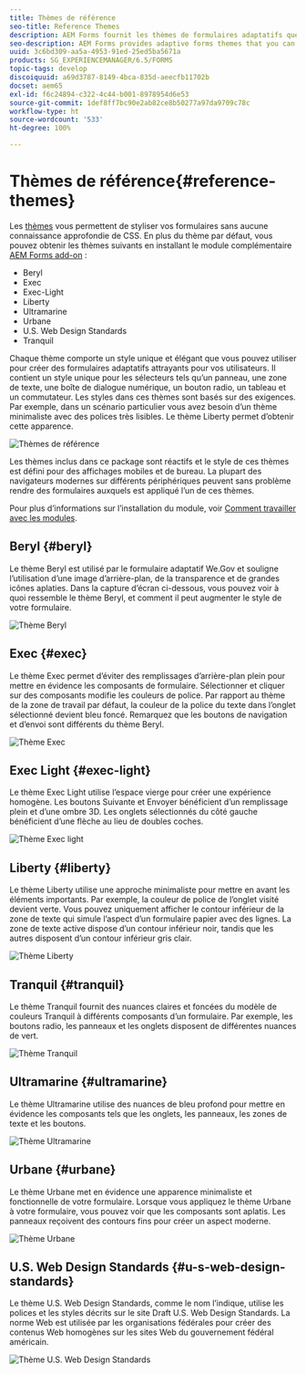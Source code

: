 ```yaml
---
title: Thèmes de référence
seo-title: Reference Themes
description: AEM Forms fournit les thèmes de formulaires adaptatifs que vous pouvez obtenir à partir de la Distribution de logiciels et utiliser pour conférer un style à un formulaire.
seo-description: AEM Forms provides adaptive forms themes that you can get from Software Distribution and use to style a form.
uuid: 3c6bd309-aa5a-4953-91ed-25ed5ba5671a
products: SG_EXPERIENCEMANAGER/6.5/FORMS
topic-tags: develop
discoiquuid: a69d3787-8149-4bca-835d-aeecfb11702b
docset: aem65
exl-id: f6c24894-c322-4c44-b001-8978954d6e53
source-git-commit: 1def8ff7bc90e2ab82ce8b50277a97da9709c78c
workflow-type: ht
source-wordcount: '533'
ht-degree: 100%

---
```


# Thèmes de référence{#reference-themes}

Les [thèmes](../../forms/using/themes.md) vous permettent de styliser vos formulaires sans aucune connaissance approfondie de CSS. En plus du thème par défaut, vous pouvez obtenir les thèmes suivants en installant le module complémentaire [AEM Forms add-on](https://experienceleague.adobe.com/docs/experience-manager-release-information/aem-release-updates/forms-updates/aem-forms-releases.html?lang=fr) :

* Beryl
* Exec
* Exec-Light
* Liberty
* Ultramarine
* Urbane
* U.S. Web Design Standards
* Tranquil

Chaque thème comporte un style unique et élégant que vous pouvez utiliser pour créer des formulaires adaptatifs attrayants pour vos utilisateurs. Il contient un style unique pour les sélecteurs tels qu’un panneau, une zone de texte, une boîte de dialogue numérique, un bouton radio, un tableau et un commutateur. Les styles dans ces thèmes sont basés sur des exigences. Par exemple, dans un scénario particulier vous avez besoin d’un thème minimaliste avec des polices très lisibles. Le thème Liberty permet d’obtenir cette apparence.

![Thèmes de référence](assets/ref-themes.png)

Les thèmes inclus dans ce package sont réactifs et le style de ces thèmes est défini pour des affichages mobiles et de bureau. La plupart des navigateurs modernes sur différents périphériques peuvent sans problème rendre des formulaires auxquels est appliqué l’un de ces thèmes.

Pour plus d’informations sur l’installation du module, voir [Comment travailler avec les modules](/help/sites-administering/package-manager.md).

## Beryl {#beryl}

Le thème Beryl est utilisé par le formulaire adaptatif We.Gov et souligne l’utilisation d’une image d’arrière-plan, de la transparence et de grandes icônes aplaties. Dans la capture d’écran ci-dessous, vous pouvez voir à quoi ressemble le thème Beryl, et comment il peut augmenter le style de votre formulaire.

![Thème Beryl](assets/beryl.png)

<!--[Click to enlarge

](assets/beryl-1.png)-->

## Exec {#exec}

Le thème Exec permet d’éviter des remplissages d’arrière-plan plein pour mettre en évidence les composants de formulaire. Sélectionner et cliquer sur des composants modifie les couleurs de police. Par rapport au thème de la zone de travail par défaut, la couleur de la police du texte dans l’onglet sélectionné devient bleu foncé. Remarquez que les boutons de navigation et d’envoi sont différents du thème Beryl.

![Thème Exec](assets/exec.png)

<!--[Click to enlarge

](assets/exec-1.png)-->

## Exec Light {#exec-light}

Le thème Exec Light utilise l’espace vierge pour créer une expérience homogène. Les boutons Suivante et Envoyer bénéficient d’un remplissage plein et d’une ombre 3D. Les onglets sélectionnés du côté gauche bénéficient d’une flèche au lieu de doubles coches.

![Thème Exec light](assets/exec-light.png)

<!--[Click to enlarge

](assets/exec-light-1.png)-->

## Liberty {#liberty}

Le thème Liberty utilise une approche minimaliste pour mettre en avant les éléments importants. Par exemple, la couleur de police de l’onglet visité devient verte. Vous pouvez uniquement afficher le contour inférieur de la zone de texte qui simule l’aspect d’un formulaire papier avec des lignes. La zone de texte active dispose d’un contour inférieur noir, tandis que les autres disposent d’un contour inférieur gris clair.

![Thème Liberty](assets/liberty.png)

<!--[Click to enlarge

](assets/liberty-1.png)-->

## Tranquil {#tranquil}

Le thème Tranquil fournit des nuances claires et foncées du modèle de couleurs Tranquil à différents composants d’un formulaire. Par exemple, les boutons radio, les panneaux et les onglets disposent de différentes nuances de vert.

![Thème Tranquil](assets/tranquil.png)

<!--[Click to enlarge

](assets/tranquil-1.png)-->

## Ultramarine {#ultramarine}

Le thème Ultramarine utilise des nuances de bleu profond pour mettre en évidence les composants tels que les onglets, les panneaux, les zones de texte et les boutons.

![Thème Ultramarine](assets/ultramarine.png)

<!--[Click to enlarge](assets/ultramarine-1.png)-->

## Urbane {#urbane}

Le thème Urbane met en évidence une apparence minimaliste et fonctionnelle de votre formulaire. Lorsque vous appliquez le thème Urbane à votre formulaire, vous pouvez voir que les composants sont aplatis. Les panneaux reçoivent des contours fins pour créer un aspect moderne.

![Thème Urbane](assets/urbane.png)

<!--[Click to enlarge

](assets/urbane-1.png)-->

## U.S. Web Design Standards {#u-s-web-design-standards}

Le thème U.S. Web Design Standards, comme le nom l’indique, utilise les polices et les styles décrits sur le site Draft U.S. Web Design Standards. La norme Web est utilisée par les organisations fédérales pour créer des contenus Web homogènes sur les sites Web du gouvernement fédéral américain.

![Thème U.S. Web Design Standards](assets/us-web-standards.png)

<!--[Click to enlarge

](assets/usgov.png)-->
